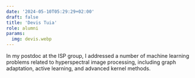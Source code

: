 ```yaml
---
date: '2024-05-10T05:29:29+02:00'
draft: false
title: 'Devis Tuia'
role: alumni
params:
  img: devis.webp
---
```


In my postdoc at the ISP group, I addressed a number of machine learning problems related to hyperspectral image processing, including graph adaptation, active learning, and advanced kernel methods.
